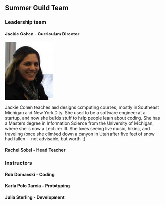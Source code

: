 ## Summer Guild Team

### Leadership team

#### Jackie Cohen - Curriculum Director
![Headshot of Jackie](/imgs/mepic_crop2_headshot.png)

Jackie Cohen teaches and designs computing courses, mostly in Southeast Michigan and New York City. She used to be a software engineer at a startup, and now she builds stuff to help people learn about coding. She has a Masters degree in Information Science from the University of Michigan, where she is now a Lecturer III. She loves seeing live music, hiking, and traveling (once she climbed down a canyon in Utah after five feet of snow had fallen -- not advisable, but worth it).

#### Rachel Sobel - Head Teacher


### Instructors

#### Rob Domanski - Coding

#### Karla Polo Garcia - Prototyping

#### Julia Sterling - Development
